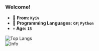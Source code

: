 

### Welcome!

  
- :blue_heart: **From: `Kyiv`** 
- :snake: **Programming Languages: `C#`; `Python`**
- 💀 **Age: `15`**


![Top Langs](https://github-readme-stats.vercel.app/api/top-langs/?username=EzCq&theme=tokyonight)\
![Info](https://github-readme-stats.vercel.app/api?username=EzCq)
